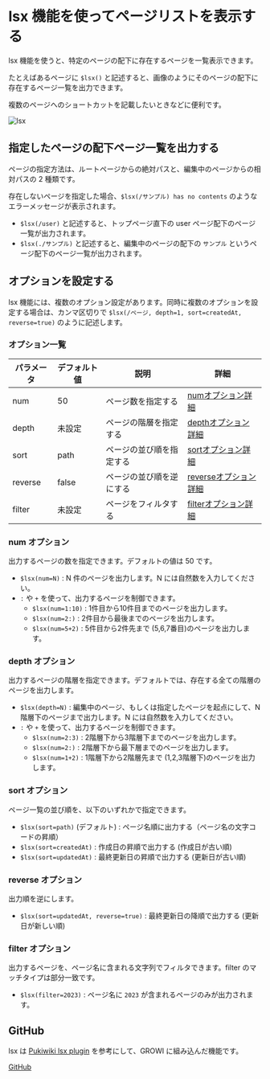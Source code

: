 # lsx 機能を使ってページリストを表示する

lsx 機能を使うと、特定のページの配下に存在するページを一覧表示できます。

たとえばあるページに `$lsx()` と記述すると、画像のようにそのページの配下に存在するページ一覧を出力できます。

複数のページへのショートカットを記載したいときなどに便利です。

<img :src="$withBase('/assets/images/ja/lsx.png')" alt="lsx">

## 指定したページの配下ページ一覧を出力する

ページの指定方法は、ルートページからの絶対パスと、編集中のページからの相対パスの 2 種類です。

存在しないページを指定した場合、`$lsx(/サンプル) has no contents` のようなエラーメッセージが表示されます。

- `$lsx(/user)` と記述すると、トップページ直下の user ページ配下のページ一覧が出力されます。
- `$lsx(./サンプル)` と記述すると、編集中のページの配下の `サンプル` というページ配下のページ一覧が出力されます。

## オプションを設定する

lsx 機能には、複数のオプション設定があります。同時に複数のオプションを設定する場合は、カンマ区切りで `$lsx(/ページ, depth=1, sort=createdAt, reverse=true)` のように記述します。

### オプション一覧

| パラメータ    | デフォルト値    |  説明   | 詳細 |
| --- | --- | --- | --- |
|  num   |  50   | ページ数を指定する| [numオプション詳細](./lsx.html#num-オプション) |
|  depth   |  未設定   | ページの階層を指定する| [depthオプション詳細](./lsx.html#depth-オプション) |
|  sort   |  path   | ページの並び順を指定する| [sortオプション詳細](./lsx.html#sort-オプション) |
|  reverse   |  false   | ページの並び順を逆にする| [reverseオプション詳細](./lsx.html#reverse-オプション) |
|  filter   |  未設定   | ページをフィルタする | [filterオプション詳細](./lsx.html#filter-オプション) |

### num オプション

出力するページの数を指定できます。デフォルトの値は 50 です。

- `$lsx(num=N)` : N 件のページを出力します。N には自然数を入力してください。
- `:` や `+` を使って、出力するページを制御できます。
  - `$lsx(num=1:10)` : 1件目から10件目までのページを出力します。
  - `$lsx(num=2:)` : 2件目から最後までのページを出力します。
  - `$lsx(num=5+2)` : 5件目から2件先まで (5,6,7番目)のページを出力します。

### depth オプション

出力するページの階層を指定できます。デフォルトでは、存在する全ての階層のページを出力します。

- `$lsx(depth=N)` : 編集中のページ、もしくは指定したページを起点にして、N 階層下のページまで出力します。N には自然数を入力してください。
- `:` や `+` を使って、出力するページを制御できます。
  - `$lsx(num=2:3)` : 2階層下から3階層下までのページを出力します。
  - `$lsx(num=2:)` : 2階層下から最下層までのページを出力します。
  - `$lsx(num=1+2)` : 1階層下から2階層先まで (1,2,3階層下)のページを出力します。

### sort オプション
  
ページ一覧の並び順を、以下のいずれかで指定できます。

- `$lsx(sort=path)` (デフォルト) : ページ名順に出力する（ページ名の文字コードの昇順）
- `$lsx(sort=createdAt)` : 作成日の昇順で出力する (作成日が古い順)
- `$lsx(sort=updatedAt)` : 最終更新日の昇順で出力する (更新日が古い順)

### reverse オプション

出力順を逆にします。

- `$lsx(sort=updatedAt, reverse=true)` : 最終更新日の降順で出力する (更新日が新しい順)

### filter オプション

出力するページを、ページ名に含まれる文字列でフィルタできます。filter のマッチタイプは部分一致です。

- `$lsx(filter=2023)` : ページ名に `2023` が含まれるページのみが出力されます。

## GitHub

lsx は [Pukiwiki lsx plugin](http://ukiya.sakura.ne.jp/index.php?PukiWiki%2F1.4%2F%E3%83%9E%E3%83%8B%E3%83%A5%E3%82%A2%E3%83%AB%2F%E3%83%97%E3%83%A9%E3%82%B0%E3%82%A4%E3%83%B3%2F%E7%8B%AC%E8%87%AA%E3%81%AB%E8%BF%BD%E5%8A%A0%E3%81%97%E3%81%9F%E3%82%82%E3%81%AE%2Flsx) を参考にして、GROWI に組み込んだ機能です。

[GitHub](https://github.com/weseek/growi-plugin-lsx)
